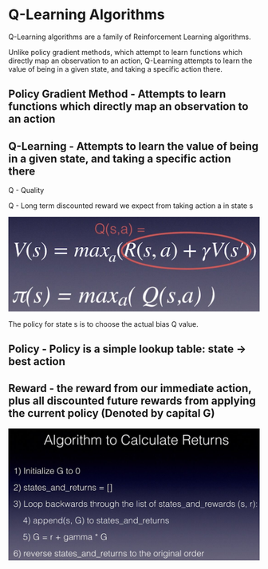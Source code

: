 # Q-Learning Algorithms

Q-Learning algorithms are a family of Reinforcement Learning algorithms.

Unlike policy gradient methods, which attempt to learn functions which directly map an observation to an action, Q-Learning attempts to learn the value of being in a given state, and taking a specific action there.

## Policy Gradient Method - Attempts to learn functions which directly map an observation to an action

## Q-Learning - Attempts to learn the value of being in a given state, and taking a specific action there

Q - Quality

Q - Long term discounted reward we expect from taking action a in state s

![image](../../media/Q-Learning-Algorithms-image1.jpg)

The policy for state s is to choose the actual bias Q value.

## Policy - Policy is a simple lookup table: state -> best action

## Reward - the reward from our immediate action, plus all discounted future rewards from applying the current policy (Denoted by capital G)

![image](../../media/Q-Learning-Algorithms-image2.jpg)

